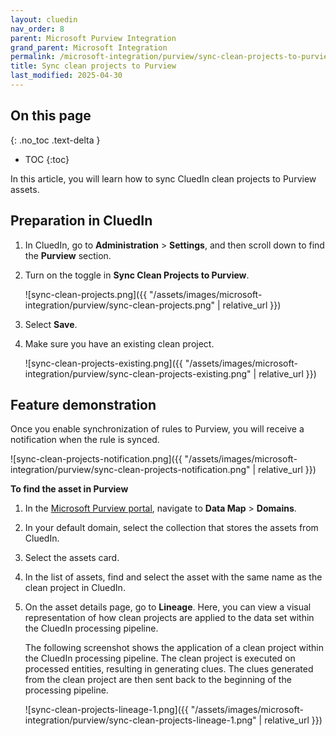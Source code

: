 ```yaml
---
layout: cluedin
nav_order: 8
parent: Microsoft Purview Integration
grand_parent: Microsoft Integration
permalink: /microsoft-integration/purview/sync-clean-projects-to-purview
title: Sync clean projects to Purview
last_modified: 2025-04-30
---
```

## On this page
{: .no_toc .text-delta }
- TOC
{:toc}

In this article, you will learn how to sync CluedIn clean projects to Purview assets.

## Preparation in CluedIn

1. In CluedIn, go to **Administration** > **Settings**, and then scroll down to find the **Purview** section.
    
1. Turn on the toggle in **Sync Clean Projects to Purview**.

    ![sync-clean-projects.png]({{ "/assets/images/microsoft-integration/purview/sync-clean-projects.png" | relative_url }})

1. Select **Save**.

1. Make sure you have an existing clean project.

    ![sync-clean-projects-existing.png]({{ "/assets/images/microsoft-integration/purview/sync-clean-projects-existing.png" | relative_url }})

## Feature demonstration

Once you enable synchronization of rules to Purview, you will receive a notification when the rule is synced.

![sync-clean-projects-notification.png]({{ "/assets/images/microsoft-integration/purview/sync-clean-projects-notification.png" | relative_url }})

**To find the asset in Purview**

1. In the [Microsoft Purview portal](https://purview.microsoft.com/), navigate to **Data Map** > **Domains**.

1. In your default domain, select the collection that stores the assets from CluedIn.

1. Select the assets card.

1. In the list of assets, find and select the asset with the same name as the clean project in CluedIn.

1. On the asset details page, go to **Lineage**. Here, you can view a visual representation of how clean projects are applied to the data set within the CluedIn processing pipeline.

    The following screenshot shows the application of a clean project within the CluedIn processing pipeline. The clean project is executed on processed entities, resulting in generating clues. The clues generated from the clean project are then sent back to the beginning of the processing pipeline.

    ![sync-clean-projects-lineage-1.png]({{ "/assets/images/microsoft-integration/purview/sync-clean-projects-lineage-1.png" | relative_url }})